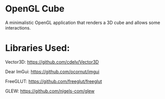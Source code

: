 # OpenGL Cube

A minimalistic OpenGL application that renders a 3D cube and allows some interactions.

# Libraries Used:
Vector3D: https://github.com/cdelv/Vector3D

Dear ImGui: https://github.com/ocornut/imgui

FreeGLUT: https://github.com/freeglut/freeglut

GLEW: https://github.com/nigels-com/glew
